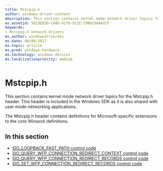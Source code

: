 ```yaml
---
title: Mstcpip.h
author: windows-driver-content
description: This section contains kernel mode network driver topics for the Mstcpip.h header.
ms.assetid: 5623EB2D-CA8D-4176-922E-29B8C66AA2CF
keywords:
- Mstcpip.h network drivers
ms.author: windowsdriverdev
ms.date: 08/08/2017
ms.topic: article
ms.prod: windows-hardware
ms.technology: windows-devices
ms.localizationpriority: medium
---
```


# Mstcpip.h

This section contains kernel mode network driver topics for the Mstcpip.h header. This header is included in the Windows SDK as it is also shared with user mode networking applications.

The Mstcpip.h header contains definitions for Microsoft-specific extensions to the core Winsock definitions.

## In this section

* [SIO_LOOPBACK_FAST_PATH control code](sio-loopback-fast-path.md)
* [SIO_QUERY_WFP_CONNECTION_REDIRECT_CONTEXT control code](sio-query-wfp-connection-redirect-context.md)
* [SIO_QUERY_WFP_CONNECTION_REDIRECT_RECORDS control code](sio-query-wfp-connection-redirect-records.md)
* [SIO_SET_WFP_CONNECTION_REDIRECT_RECORDS control code](sio-set-wfp-connection-redirect-records.md)



